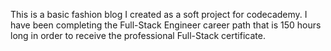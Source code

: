 This is a basic fashion blog I created as a soft project for codecademy. I have been completing the Full-Stack Engineer career path that is 150 hours long in order to receive the professional Full-Stack certificate.

